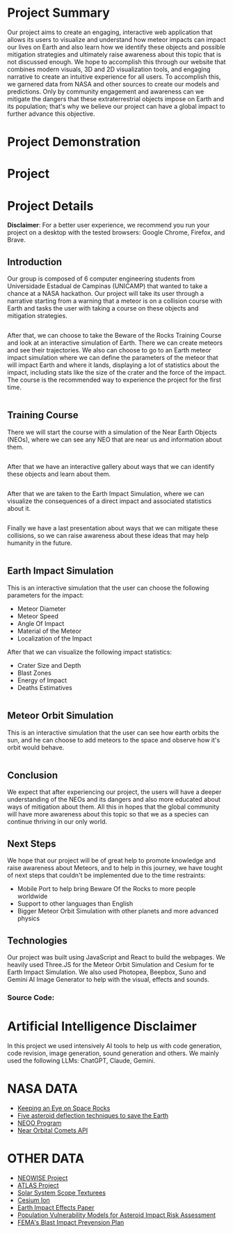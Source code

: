 # Project Summary

Our project aims to create an engaging, interactive web application that allows its users to visualize and understand how meteor impacts can impact our lives on Earth and also learn how we identify these objects and possible mitigation strategies and ultimately raise awareness about this topic that is not discussed enough. We hope to accomplish this through our website that combines modern visuals, 3D and 2D visualization tools, and engaging narrative to create an intuitive experience for all users. To accomplish this, we garnered data from NASA and other sources to create our models and predictions. Only by community engagement and awareness can we mitigate the dangers that these extraterrestrial objects impose on Earth and its population; that's why we believe our project can have a global impact to further advance this objective.

# Project Demonstration

# Project

# Project Details

**Disclaimer**: For a better user experience, we recommend you run your project on a desktop with the tested browsers: Google Chrome, Firefox, and Brave.

## Introduction

Our group is composed of 6 computer engineering students from Universidade Estadual de Campinas (UNICAMP) that wanted to take a chance at a NASA hackathon. Our project will take its user through a narrative starting from a warning that a meteor is on a collision course with Earth and tasks the user with taking a course on these objects and mitigation strategies.

<IMAGE>

After that, we can choose to take the Beware of the Rocks Training Course and look at an interactive simulation of Earth. There we can create meteors and see their trajectories. We also can choose to go to an Earth meteor impact simulation where we can define the parameters of the meteor that will impact Earth and where it lands, displaying a lot of statistics about the impact, including stats like the size of the crater and the force of the impact. The course is the recommended way to experience the project for the first time.

<IMAGE>

## Training Course

There we will start the course with a simulation of the Near Earth Objects (NEOs), where we can see any NEO that are near us and information about them.

<IMAGE>

After that we have an interactive gallery about ways that we can identify these objects and learn about them.

<IMAGE>

After that we are taken to the Earth Impact Simulation, where we can visualize the consequences of a direct impact and associated statistics about it.

<IMAGE>

Finally we have a last presentation about ways that we can mitigate these collisions, so we can raise awareness about these ideas that may help humanity in the future.

<IMAGE>

## Earth Impact Simulation

This is an interactive simulation that the user can choose the following parameters for the impact:

* Meteor Diameter
* Meteor Speed
* Angle Of Impact
* Material of the Meteor
* Localization of the Impact

After that we can visualize the following impact statistics:

* Crater Size and Depth
* Blast Zones
* Energy of Impact
* Deaths Estimatives

<IMAGE>

## Meteor Orbit Simulation

This is an interactive simulation that the user can see how earth orbits the sun, and he can choose to add meteors to the space and observe how it's orbit would behave.

<IMAGE>

## Conclusion

We expect that after experiencing our project, the users will have a deeper understanding of the NEOs and its dangers and also more educated about ways of mitigation about them. All this in hopes that the global community will have more awareness about this topic so that we as a species can continue thriving in our only world.

## Next Steps

We hope that our project will be of great help to promote knowledge and raise awareness about Meteors, and to help in this journey, we have tought of next steps that couldn't be implemented due to the time restraints:

* Mobile Port to help bring Beware Of the Rocks to more people worldwide
* Support to other languages than English
* Bigger Meteor Orbit Simulation with other planets and more advanced physics

## Technologies

Our project was built using JavaScript and React to build the webpages. We heavily used Three.JS for the Meteor Orbit Simulation and Cesium for te Earth Impact Simulation. We also used Photopea, Beepbox, Suno and Gemini AI Image Generator to help with the visual, effects and sounds.

### Source Code: <LINK>

# Artificial Intelligence Disclaimer

In this project we used intensively AI tools to help us with code generation, code revision, image generation, sound generation and others. We mainly used the following LLMs: ChatGPT, Claude, Gemini.

# NASA DATA

* [Keeping an Eye on Space Rocks](https://www.jpl.nasa.gov/keeping-an-eye-on-space-rocks/)
* [Five asteroid deflection techniques to save the Earth](https://www.planetary.org/articles/asteroid-deflection-techniques-to-save-the-earth)
* [NEOO Program](https://science.nasa.gov/planetary-defense-neoo/)
* [Near Orbital Comets API](https://data.nasa.gov/dataset/near-earth-comets-orbital-elements-api)

# OTHER DATA

* [NEOWISE Project](https://neowise.ipac.caltech.edu/)
* [ATLAS Project](https://fallingstar.com/home.php)
* [Solar System Scope Texturees](https://www.solarsystemscope.com/textures/)
* [Cesium Ion](https://cesium.com/platform/cesium-ion/)
* [Earth Impact Effects Paper](https://impact.ese.ic.ac.uk/ImpactEarth/ImpactEffects/effects.pdf)
* [Population Vulnerability Models for Asteroid Impact Risk Assessment](https://www.researchgate.net/publication/313857682_Population_Vulnerability_Models_for_Asteroid_Impact_Risk_Assessment)
* [FEMA's Blast Impact Prevension Plan](https://www.fema.gov/pdf/plan/prevent/rms/426/fema426_ch4.pdf)

